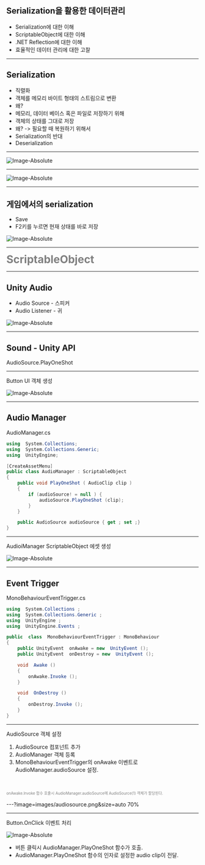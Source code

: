 ##  Serialization을 활용한 데이터관리

* Serialization에 대한 이해
* ScriptableObject에 대한 이해
* .NET Reflection에 대한 이해
* 효율적인 데이터 관리에 대한 고찰

---

## Serialization

* 직렬화
* 객체를 메모리 바이트 형태의 스트림으로 변환
* 왜?
 * 메모리, 데이터 베이스 혹은 파일로 저장하기 위해
* 객체의 상태를 그대로 저장
 * 왜? -> 필요할 때 복원하기 위해서
* Serialization의 반대
 * Deserialization

---

![Image-Absolute](images/serialization01.png)

---

![Image-Absolute](images/serialization02.png)

---

## 게임에서의 serialization

* Save
* F2키를 누르면 현재 상태를 바로 저장

![Image-Absolute](images/diablo2.png)

---

<span style="font-size:2.0em; font-weight:bold; color:gray">ScriptableObject</span>

---

## Unity Audio
- Audio Source - 스피커
- Audio Listener - 귀

![Image-Absolute](images/sound01.jpg)

---

## Sound - Unity API

AudioSource.PlayOneShot

---

Button UI 객체 생성

![Image-Absolute](images/ui_button01.png)

---

## Audio Manager

AudioManager.cs

```csharp
using  System.Collections;
using  System.Collections.Generic;
using  UnityEngine;

[CreateAssetMenu]
public class AudioManager : ScriptableObject
{
	public void PlayOneShot ( AudioClip clip )
	{
		if (audioSource! = null ) {
			audioSource.PlayOneShot (clip);
		}
	}

	public AudioSource audioSource { get ; set ;}
}
```
---

AudioiManager ScriptableObject 에셋 생성

![Image-Absolute](images/audiomanager-asset01.jpg)

---
## Event Trigger

MonoBehaviourEventTrigger.cs

``` csharp
using  System.Collections ;
using  System.Collections.Generic ;
using  UnityEngine ;
using  UnityEngine.Events ;

public  class  MonoBehaviourEventTrigger : MonoBehaviour
{
	public UnityEvent  onAwake = new  UnityEvent ();
	public UnityEvent  onDestroy = new  UnityEvent ();

	void  Awake ()
	{
		onAwake.Invoke ();
	}

	void  OnDestroy ()
	{
		onDestroy.Invoke ();
	}
}
```

---

AudioSource 객체 설정

1. AudioSource 컴포넌트 추가
2. AudioManager 객체 등록
3. MonoBehaviourEventTrigger의 onAwake 이벤트로 AudioManager.audioSource 설정.

<br>

<span style="color:gray; font-size:0.7em">onAwake.Invoke 함수 호출시 AudioManager.audioSource에 AudioSource(1) 객체가 할당된다.</span>


---?image=images/audiosource.png&size=auto 70%

---
Button.OnClick 이벤트 처리

![Image-Absolute](images/button_oncllick.png)

* 버튼 클릭시 AudioManager.PlayOneShot 함수가 호출.
* AudioManager.PlayOneShot 함수의 인자로 설정한 audio clip이 전달.
